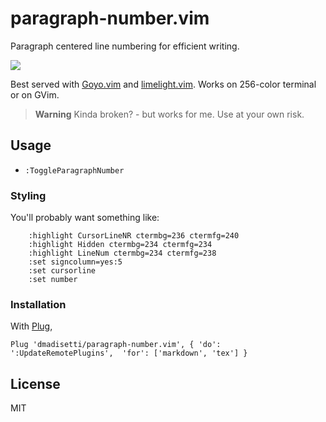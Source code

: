 paragraph-number.vim
=============

Paragraph centered line numbering for efficient writing.

![](https://raw.github.com/dmadisetti/paragraph-number.vim/main/doc/money-shot.png)

Best served with [Goyo.vim](https://github.com/junegunn/goyo.vim) and [limelight.vim](https://github.com/junegunn/limelight.vim).
Works on 256-color terminal or on GVim.

> **Warning**
> Kinda broken? - but works for me. Use at your own risk.

Usage
-----

- `:ToggleParagraphNumber`

### Styling

You'll probably want something like:

```vim
    :highlight CursorLineNR ctermbg=236 ctermfg=240
    :highlight Hidden ctermbg=234 ctermfg=234
    :highlight LineNum ctermbg=234 ctermfg=238
    :set signcolumn=yes:5
    :set cursorline
    :set number
```

### Installation
With [Plug](https://github.com/junegunn/vim-plug),
```vim
Plug 'dmadisetti/paragraph-number.vim', { 'do': ':UpdateRemotePlugins',  'for': ['markdown', 'tex'] }
```

License
-------

MIT
